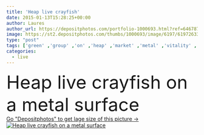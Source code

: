 ```yaml
---
title: 'Heap live crayfish'
date: 2015-01-13T15:28:25+00:00
author: Laures
author_url: https://depositphotos.com/portfolio-1000693.html?ref=64678756
image: https://st2.depositphotos.com/thumbs/1000693/image/6197/61972633/api_thumb_450.jpg?forcejpeg=true
type: "post"
tags: ['green' ,'group' ,'on' ,'heap' ,'market' ,'metal' ,'vitality' ,'nature' ,'water' ,'life' ,'raw' ,'food' ,'freshness' ,'animals' ,'wildlife' ,'river' ,'gourmet' ,'seafood' ,'freshwater' ,'live' ,'surface' ,'wild' ,'shell' ,'pets' ,'lake' ,'invertebrate' ,'shellfish' ,'claws' ,'arthropod' ,'Lobster' ,'crayfish' ,'crustacean' ,'astacus' ]
categories: 
  - live
---
```

<div aling="center">
            <font size="60"> Heap live crayfish on a metal surface</font>   
</div>
<div>
    <a href='https://st2.depositphotos.com/thumbs/1000693/image/6197/61972633/api_thumb_450.jpg?forcejpeg=true?ref=64678756' target=_blank > Go "Depositphotos" to get lage size of this picture ->
        <img href='https://st2.depositphotos.com/thumbs/1000693/image/6197/61972633/api_thumb_450.jpg?forcejpeg=true?ref=64678756' src='https://st2.depositphotos.com/1000693/6197/i/950/depositphotos_61972633-stock-photo-heap-live-crayfish.jpg?forcejpeg=true' alt='Heap live crayfish on a metal surface' >
    </a>
</div>
